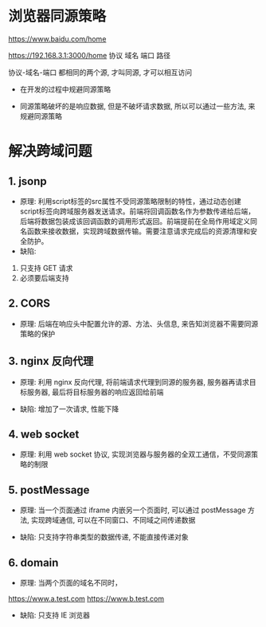# 浏览器同源策略
https://www.baidu.com/home

https://192.168.3.1:3000/home
 协议      域名       端口  路径

协议-域名-端口 都相同的两个源, 才叫同源, 才可以相互访问

- 在开发的过程中规避同源策略

- 同源策略破坏的是响应数据, 但是不破坏请求数据, 所以可以通过一些方法, 来规避同源策略

# 解决跨域问题
## 1. jsonp
 - 原理: 利用script标签的src属性不受同源策略限制的特性，通过动态创建script标签向跨域服务器发送请求。前端将回调函数名作为参数传递给后端，后端将数据包装成该回调函数的调用形式返回。前端提前在全局作用域定义同名函数来接收数据，实现跨域数据传输。需要注意请求完成后的资源清理和安全防护。
 - 缺陷: 
  1. 只支持 GET 请求
  2. 必须要后端支持

## 2. CORS
 - 原理: 后端在响应头中配置允许的源、方法、头信息, 来告知浏览器不需要同源策略的保护


## 3. nginx 反向代理
 - 原理: 利用 nginx 反向代理, 将前端请求代理到同源的服务器, 服务器再请求目标服务器, 最后将目标服务器的响应返回给前端

 - 缺陷: 增加了一次请求, 性能下降

## 4. web socket
 - 原理: 利用 web socket 协议, 实现浏览器与服务器的全双工通信，不受同源策略的制限

## 5. postMessage
 - 原理: 当一个页面通过 iframe 内嵌另一个页面时, 可以通过 postMessage 方法, 实现跨域通信, 可以在不同窗口、不同域之间传递数据

 - 缺陷: 只支持字符串类型的数据传递, 不能直接传递对象

## 6. domain
 - 原理: 当两个页面的域名不同时，

 https://www.a.test.com
 https://www.b.test.com


 - 缺陷: 只支持 IE 浏览器